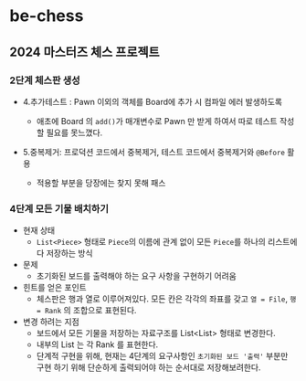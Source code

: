 # be-chess

## 2024 마스터즈 체스 프로젝트


### 2단계 체스판 생성
- 4.추가테스트 : Pawn 이외의 객체를 Board에 추가 시 컴파일 에러 발생하도록
  - 애초에 Board 의 `add()`가 매개변수로 Pawn 만 받게 하여서 따로 테스트 작성 할 필요를 못느꼈다.

- 5.중복제거: 프로덕션 코드에서 중복제거, 테스트 코드에서 중복제거와 `@Before` 활용
  - 적용할 부분을 당장에는 찾지 못해 패스

### 4단계 모든 기물 배치하기
- 현재 상태 
  - `List<Piece>` 형태로 `Piece`의 이름에 관계 없이 모든 `Piece`를 하나의 리스트에 다 저장하는 방식
- 문제 
  - 초기화된 보드를 출력해야 하는 요구 사항을 구현하기 어려움
- 힌트를 얻은 포인트 
  - 체스판은 행과 열로 이루어져있다. 모든 칸은 각각의 좌표를 갖고 `열 = File`, `행 = Rank` 의 조합으로 표현된다.
- 변경 하려는 지점 
  - 보드에서 모든 기물을 저장하는 자료구조를 List<List<Piece>> 형태로 변경한다.
  - 내부의 List<Piece> 는 각 Rank 를 표현한다.
  - 단계적 구현을 위해, 현재는 4단계의 요구사항인 `초기화된 보드 '출력'` 부분만 구현 하기 위해 단순하게 출력되어야 하는 순서대로 저장해보려한다.